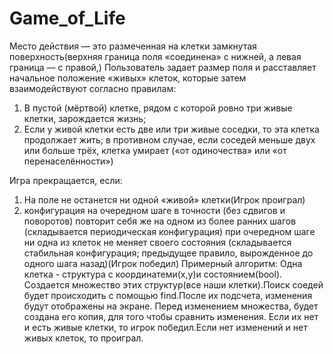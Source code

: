 # Game_of_Life
Место действия — это размеченная на клетки замкнутая поверхность(верхняя граница поля «соединена» с нижней, а левая граница — с правой,)
Пользователь задает размер поля и расставляет начальное положение «живых» клеток, которые затем взаимодействуют согласно правилам:
  1) В пустой (мёртвой) клетке, рядом с которой ровно три живые клетки, зарождается жизнь;
  2) Если у живой клетки есть две или три живые соседки, то эта клетка продолжает жить; в противном случае, если соседей меньше двух или больше трёх, клетка умирает («от                одиночества» или «от перенаселённости»)

Игра прекращается, если:
  1) На поле не останется ни одной «живой» клетки(Игрок проиграл)
  2) конфигурация на очередном шаге в точности (без сдвигов и поворотов) повторит себя же на одном из более ранних шагов (складывается периодическая конфигурация)
при очередном шаге ни одна из клеток не меняет своего состояния (складывается стабильная конфигурация; предыдущее правило, вырожденное до одного шага назад)(Игрок победил)
Примерный алгоритм:
Одна клетка - структура с координатеми(x,y)и состоянием(bool). Создается множество этих структур(все наши клетки).Поиск соедей будет происходить с помощью find.После их подсчета, изменения будут отображены на экране. Перед изменением множества, будет создана его копия, для того чтобы сравнить изменения. Если их нет и есть живые клетки, то игрок победил.Если нет изменений и нет живых клеток, то проиграл.
